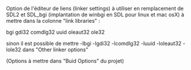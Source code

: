 Option de l'éditeur de liens (linker settings)  à utiliser en remplacement de 
SDL2 et SDL_bgi (implantation de winbgi en SDL pour linux et mac osX)
à mettre dans la colonne "link libraries" :

bgi
gdi32
comdlg32 
uuid 
oleaut32 
ole32

sinon il est possible de mettre -lbgi -lgdi32 -lcomdlg32 -luuid -loleaut32 -lole32 dans "Other linker options" 

(Options à mettre dans "Buid Options" du projet)
